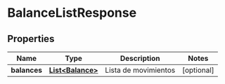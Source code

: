 # BalanceListResponse

## Properties
Name | Type | Description | Notes
------------ | ------------- | ------------- | -------------
**balances** | [**List&lt;Balance&gt;**](Balance.md) | Lista de movimientos |  [optional]

